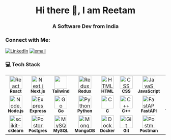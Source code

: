 <div align="center">

# Hi there 👋, I am Reetam 

### A Software Dev from India

</div>

<!--
⚡️ Building with Next.js, React, Node.js & breaking stuff (on purpose)<br>☕ Code. Debug. Repeat.<br>
-->

### Connect with Me:
[![LinkedIn](https://img.shields.io/badge/LinkedIn-%230077B5.svg?logo=linkedin&logoColor=white)](https://linkedin.com/in/reetam-borgohain) [![email](https://img.shields.io/badge/Email-D14836?logo=gmail&logoColor=white)](mailto:reetambg@gmail.com) 


### 💻 Tech Stack  

<table>
  <tr>
    <td align="center" width="80">
      <img src="https://cdn.jsdelivr.net/gh/devicons/devicon/icons/react/react-original.svg" width="40" alt="React"/><br><sub><b>React</b></sub>
    </td>
    <td align="center" width="80">
      <img src="https://cdn.jsdelivr.net/gh/devicons/devicon/icons/nextjs/nextjs-original.svg" width="40" alt="Next.js"/><br><sub><b>Next.js</b></sub>
    </td>
    <td align="center" width="80">
      <img src="https://skillicons.dev/icons?i=tailwind" width="40 alt="TailwindCSS" /><br><sub><b>Tailwind</b></sub>
    </td>
    <td align="center" width="80">
      <img src="https://cdn.jsdelivr.net/gh/devicons/devicon/icons/redux/redux-original.svg" width="40" alt="Redux"/><br><sub><b>Redux</b></sub>
    </td>
    <td align="center" width="80">
      <img src="https://cdn.jsdelivr.net/gh/devicons/devicon/icons/html5/html5-original.svg" width="40" alt="HTML"/><br><sub><b>HTML</b></sub>
    </td>
    <td align="center" width="80">
      <img src="https://cdn.jsdelivr.net/gh/devicons/devicon/icons/css3/css3-original.svg" width="40" alt="CSS"/><br><sub><b>CSS</b></sub>
    </td>
    <td align="center" width="80">
      <img src="https://cdn.jsdelivr.net/gh/devicons/devicon/icons/javascript/javascript-original.svg" width="40" alt="JavaScript"/><br><sub><b>JavaScript</b></sub>
    </td>
    <td align="center" width="80">
      <img src="https://cdn.jsdelivr.net/gh/devicons/devicon/icons/typescript/typescript-original.svg" width="40" alt="TypeScript"/><br><sub><b>TypeScript</b></sub>
    </td>
    
  </tr>
  <tr>
    <td align="center" width="80">
      <img src="https://cdn.jsdelivr.net/gh/devicons/devicon/icons/nodejs/nodejs-original.svg" width="40" alt="Node.js"/><br><sub><b>Node.js</b></sub>
    </td>
    <td align="center" width="80">
      <img src="https://cdn.jsdelivr.net/gh/devicons/devicon/icons/express/express-original.svg" width="40" alt="Express.js"/><br><sub><b>Express</b></sub>
    </td>
    <td align="center" width="80">
      <img src="https://cdn.jsdelivr.net/gh/devicons/devicon/icons/go/go-original.svg" width="40" alt="Go"/><br><sub><b>Go</b></sub>
    </td>
    <td align="center" width="80">
      <img src="https://cdn.jsdelivr.net/gh/devicons/devicon/icons/python/python-original.svg" width="40" alt="Python"/><br><sub><b>Python</b></sub>
    </td>
    <td align="center" width="80">
      <img src="https://cdn.jsdelivr.net/gh/devicons/devicon/icons/c/c-original.svg" width="40" alt="C"/><br><sub><b>C</b></sub>
    </td>
    <td align="center" width="80">
      <img src="https://cdn.jsdelivr.net/gh/devicons/devicon/icons/cplusplus/cplusplus-original.svg" width="40" alt="C++"/><br><sub><b>C++</b></sub>
    </td>
    <td align="center" width="80">
      <img src="https://cdn.jsdelivr.net/gh/devicons/devicon/icons/fastapi/fastapi-original.svg" width="40" alt="FastAPI"/><br><sub><b>FastAPI</b></sub>
    </td>
    <td align="center" width="80">
      <img src="https://cdn.jsdelivr.net/gh/devicons/devicon/icons/tensorflow/tensorflow-original.svg" width="40" alt="TensorFlow"/><br><sub><b>TensorFlow</b></sub>
    </td>
  </tr>
  <tr>
    <td align="center" width="80">
      <img src="https://cdn.jsdelivr.net/gh/devicons/devicon/icons/scikitlearn/scikitlearn-original.svg" width="40" alt="scikit-learn"/><br><sub><b>sklearn</b></sub>
    </td>
    <td align="center" width="80">
      <img src="https://cdn.jsdelivr.net/gh/devicons/devicon/icons/postgresql/postgresql-original.svg" width="40" alt="Postgres"/><br><sub><b>Postgres</b></sub>
    </td>
    <td align="center" width="80">
      <img src="https://cdn.jsdelivr.net/gh/devicons/devicon/icons/mysql/mysql-original.svg" width="40" alt="MySQL"/><br><sub><b>MySQL</b></sub>
    </td>
    <td align="center" width="80">
      <img src="https://cdn.jsdelivr.net/gh/devicons/devicon/icons/mongodb/mongodb-original.svg" width="40" alt="MongoDB"/><br><sub><b>MongoDB</b></sub>
    </td>
    <td align="center" width="80">
      <img src="https://cdn.jsdelivr.net/gh/devicons/devicon/icons/docker/docker-original.svg" width="40" alt="Docker"/><br><sub><b>Docker</b></sub>
    </td>
    <td align="center" width="80">
      <img src="https://cdn.jsdelivr.net/gh/devicons/devicon/icons/git/git-original.svg" width="40" alt="Git"/><br><sub><b>Git</b></sub>
    </td>
    <td align="center" width="80">
      <img src="https://cdn.jsdelivr.net/gh/devicons/devicon/icons/postman/postman-original.svg" width="40" alt="Postman"/><br><sub><b>Postman</b></sub>
    </td>
    <td align="center" width="80">
      <img src="https://cdn.jsdelivr.net/gh/devicons/devicon/icons/linux/linux-original.svg" width="40" alt="Linux"/><br><sub><b>Linux</b></sub>
    </td>
  </tr>
</table>


<!--
### GitHub Stats:
![](https://github-readme-stats.vercel.app/api?username=ReetamBG&theme=default_repocard&hide_border=true&include_all_commits=true&count_private=true)<br/>
![](https://nirzak-streak-stats.vercel.app/?user=ReetamBG&theme=default_repocard&hide_border=true)<br/>
![](https://github-readme-stats.vercel.app/api/top-langs/?username=ReetamBG&theme=default_repocard&hide_border=true&include_all_commits=true&count_private=true&layout=compact)

<div align="center">
  
### ✍️ Random Dev Quote
![](https://quotes-github-readme.vercel.app/api?type=vetical&theme=light)

</div>
-->


<!--
### 🔝 Top Contributed Repo
![](https://github-contributor-stats.vercel.app/api?username=ReetamBG&limit=5&theme=default_repocard&combine_all_yearly_contributions=true)

---
[![](https://visitcount.itsvg.in/api?id=ReetamBG&icon=0&color=0)](https://visitcount.itsvg.in)
-->



<!-- Proudly created with GPRM ( https://gprm.itsvg.in ) -->
